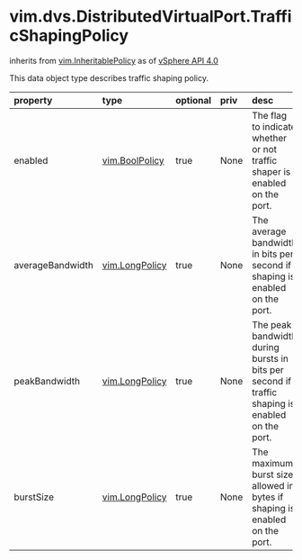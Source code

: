 vim.dvs.DistributedVirtualPort.TrafficShapingPolicy
===================================================
inherits from [vim.InheritablePolicy](docs/vim.InheritablePolicy.md)
as of [vSphere API 4.0](vim.version.md#vim.version.version5)


This data object type describes traffic shaping policy.

| property | type | optional | priv | desc |
|:---------|:-----|:---------|:-----|:-----|
| enabled | [vim.BoolPolicy](vim.BoolPolicy.md "vim.BoolPolicy") | true | None | The flag to indicate whether or not traffic shaper is enabled on   the port. |
| averageBandwidth | [vim.LongPolicy](vim.LongPolicy.md "vim.LongPolicy") | true | None | The average bandwidth in bits per second if shaping is enabled on   the port. |
| peakBandwidth | [vim.LongPolicy](vim.LongPolicy.md "vim.LongPolicy") | true | None | The peak bandwidth during bursts in bits per second if traffic   shaping is enabled on the port. |
| burstSize | [vim.LongPolicy](vim.LongPolicy.md "vim.LongPolicy") | true | None | The maximum burst size allowed in bytes if shaping is enabled on   the port. |


